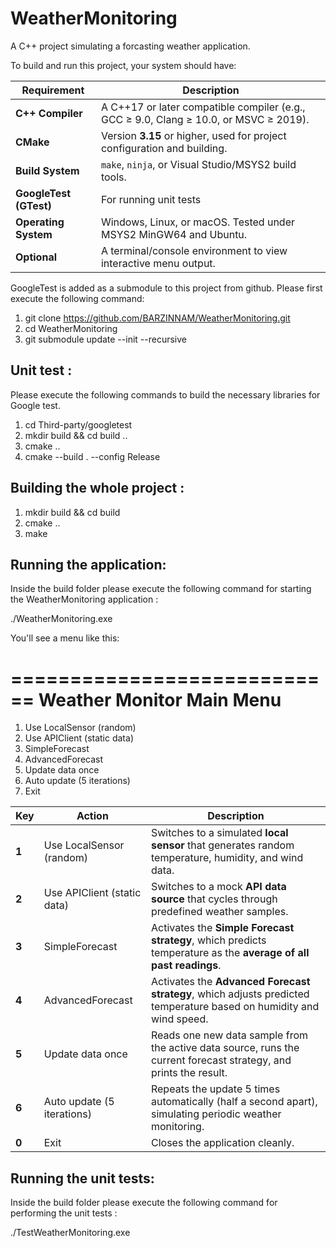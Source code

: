 # WeatherMonitoring

A C++ project simulating a forcasting weather application. 

To build and run this project, your system should have: 

| Requirement            | Description                                                                           |
| ---------------------- | ------------------------------------------------------------------------------------- |
| **C++ Compiler**       | A C++17 or later compatible compiler (e.g., GCC ≥ 9.0, Clang ≥ 10.0, or MSVC ≥ 2019). |
| **CMake**              | Version **3.15** or higher, used for project configuration and building.              |
| **Build System**       | `make`, `ninja`, or Visual Studio/MSYS2 build tools.                                  |
| **GoogleTest (GTest)** | For running unit tests                                                                |
| **Operating System**   | Windows, Linux, or macOS. Tested under MSYS2 MinGW64 and Ubuntu.                      |
| **Optional**           | A terminal/console environment to view interactive menu output.                       |



GoogleTest is added as a submodule to this project from github. Please first execute the following command: 

1) git clone https://github.com/BARZINNAM/WeatherMonitoring.git  
2) cd WeatherMonitoring  
3) git submodule update --init --recursive  



## Unit test :

Please execute the following commands to build the necessary libraries for Google test.

1) cd Third-party/googletest  
2) mkdir build && cd build  ..
3) cmake ..  
4) cmake --build . --config Release  


## Building the whole project :

1) mkdir build && cd build  
2) cmake ..  
3) make

## Running the application:

Inside the build folder please execute the following command for starting the WeatherMonitoring application :

./WeatherMonitoring.exe  

You'll see a menu like this:  

============================
 Weather Monitor Main Menu
============================
1. Use LocalSensor (random)
2. Use APIClient (static data)
3. SimpleForecast
4. AdvancedForecast
5. Update data once
6. Auto update (5 iterations)
0. Exit
> 

| Key   | Action                      | Description                                                                                                         |
| ----- | --------------------------- | ------------------------------------------------------------------------------------------------------------------- |
| **1** | Use LocalSensor (random)    | Switches to a simulated **local sensor** that generates random temperature, humidity, and wind data.                |
| **2** | Use APIClient (static data) | Switches to a mock **API data source** that cycles through predefined weather samples.                              |
| **3** | SimpleForecast              | Activates the **Simple Forecast strategy**, which predicts temperature as the **average of all past readings**.     |
| **4** | AdvancedForecast            | Activates the **Advanced Forecast strategy**, which adjusts predicted temperature based on humidity and wind speed. |
| **5** | Update data once            | Reads one new data sample from the active data source, runs the current forecast strategy, and prints the result.   |
| **6** | Auto update (5 iterations)  | Repeats the update 5 times automatically (half a second apart), simulating periodic weather monitoring.             |
| **0** | Exit                        | Closes the application cleanly.                                                                                     |


## Running the unit tests:

Inside the build folder please execute the following command for performing the unit tests :

./TestWeatherMonitoring.exe





